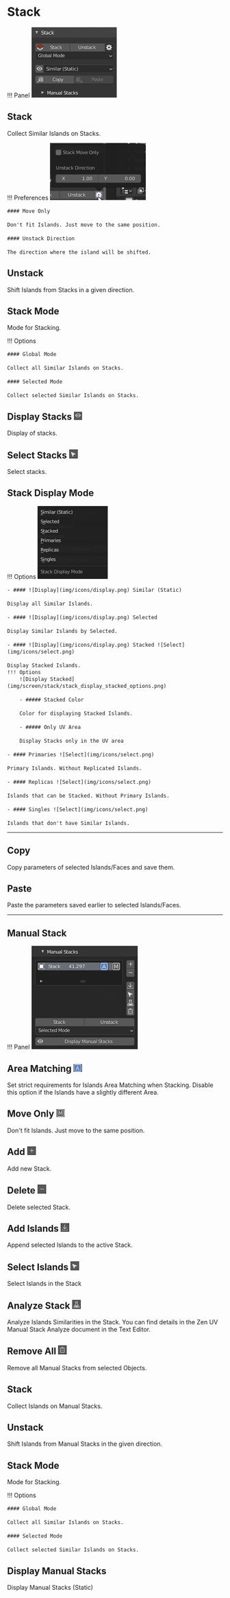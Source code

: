 # Stack
!!! Panel
    ![Stack](img/screen/stack/stack.png)

## Stack

Collect Similar Islands on Stacks.

!!! Preferences
    ![Stack](img/screen/stack/stack_options.png)

    #### Move Only

    Don't fit Islands. Just move to the same position.

    #### Unstack Direction

    The direction where the island will be shifted.


## Unstack

Shift Islands from Stacks in a given direction.

## Stack Mode
Mode for Stacking.

!!! Options

    #### Global Mode

    Collect all Similar Islands on Stacks.

    #### Selected Mode
    
    Collect selected Similar Islands on Stacks.

## Display Stacks ![Display](img/icons/display.png)
Display of stacks.
## Select Stacks ![Select](img/icons/select.png)
Select stacks.

## Stack Display Mode

!!! Options
    ![Display](img/screen/stack/stack_display.png)

    - #### ![Display](img/icons/display.png) Similar (Static)

    Display all Similar Islands.

    - #### ![Display](img/icons/display.png) Selected
    
    Display Similar Islands by Selected.

    - #### ![Display](img/icons/display.png) Stacked ![Select](img/icons/select.png)

    Display Stacked Islands.
    !!! Options
        ![Display Stacked](img/screen/stack/stack_display_stacked_options.png)

        - ##### Stacked Color
  
        Color for displaying Stacked Islands.

        - ##### Only UV Area
  
        Display Stacks only in the UV area

    - #### Primaries ![Select](img/icons/select.png)

    Primary Islands. Without Replicated Islands.

    - #### Replicas ![Select](img/icons/select.png)

    Islands that can be Stacked. Without Primary Islands.

    - #### Singles ![Select](img/icons/select.png)

    Islands that don't have Similar Islands.

---

## Copy

Copy parameters of selected Islands/Faces and save them.

## Paste
Paste the parameters saved earlier to selected Islands/Faces.

---

## Manual Stack

!!! Panel
    ![Panel](img/screen/stack/stack_manual_stack.png)


## Area Matching ![Area Matching](img/icons/a.png)

Set strict requirements for Islands Area Matching when Stacking. Disable this option if the Islands have a slightly different Area.


## Move Only ![Move Only](img/icons/m.png)

Don't fit Islands. Just move to the same position.

## Add ![Add](img/icons/plus.png)

Add new Stack.

## Delete ![Delete](img/icons/minus.png)

Delete selected Stack.

## Add Islands ![Add Islands](img/icons/download.png)

Append selected Islands to the active Stack.

## Select Islands ![Add Islands](img/icons/select.png)

Select Islands in the Stack

## Analyze Stack ![Analyse Stack](img/icons/analyse.png)

Analyze Islands Similarities in the Stack. You can find details in the Zen UV Manual Stack Analyze document in the Text Editor.

## Remove All ![Remove All](img/icons/trash.png)

Remove all Manual Stacks from selected Objects.

## Stack

Collect Islands on Manual Stacks.

## Unstack

Shift Islands from Manual Stacks in the given direction.

## Stack Mode
Mode for Stacking.

!!! Options

    #### Global Mode

    Collect all Similar Islands on Stacks.

    #### Selected Mode
    
    Collect selected Similar Islands on Stacks.

## Display Manual Stacks

Display Manual Stacks (Static)

